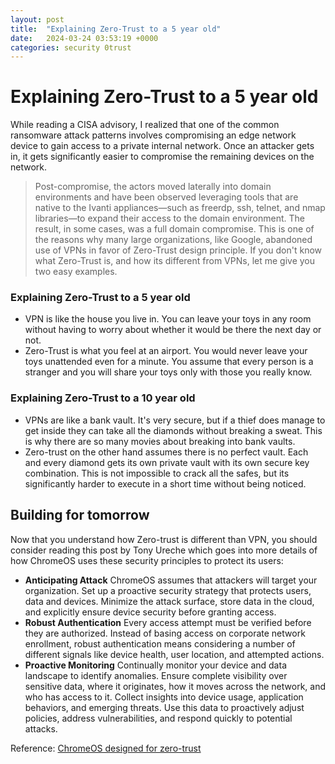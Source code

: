 ```yaml
---
layout: post
title:  "Explaining Zero-Trust to a 5 year old"
date:   2024-03-24 03:53:19 +0000
categories: security 0trust  
---
```

# Explaining Zero-Trust to a 5 year old
While reading a CISA advisory, I realized that one of the common ransomware attack patterns involves compromising an edge network device to gain access to a private internal network. Once an attacker gets in, it gets significantly easier to compromise the remaining devices on the network. 

> Post-compromise, the actors moved laterally into domain environments and have been observed leveraging tools that are native to the Ivanti appliances—such as freerdp, ssh, telnet, and nmap libraries—to expand their access to the domain environment. The result, in some cases, was a full domain compromise. This is one of the reasons why many large organizations, like Google, abandoned use of VPNs in favor of Zero-Trust design principle. If you don't know what Zero-Trust is, and how its different from VPNs, let me give you two easy examples.

### Explaining Zero-Trust to a 5 year old
* VPN is like the house you live in. You can leave your toys in any room without having to worry about whether it would be there the next day or not.
* Zero-Trust is what you feel at an airport. You would never leave your toys unattended even for a minute. You assume that every person is a stranger and you will share your toys only with those you really know.
### Explaining Zero-Trust to a 10 year old
* VPNs are like a bank vault. It's very secure, but if a thief does manage to get inside they can take all the diamonds without breaking a sweat. This is why there are so many movies about breaking into bank vaults. 
* Zero-trust on the other hand assumes there is no perfect vault. Each and every diamond gets its own private vault with its own secure key combination. This is not impossible to crack all the safes, but its significantly harder to execute in a short time without being noticed. 
## Building for tomorrow
Now that you understand how Zero-trust is different than VPN, you should consider reading this post by Tony Ureche which goes into more details of how ChromeOS uses these security principles to protect its users:
* **Anticipating Attack** ChromeOS assumes that attackers will target your organization. Set up a proactive security strategy that protects users, data and devices. Minimize the attack surface, store data in the cloud, and explicitly ensure device security before granting access.
* **Robust Authentication** Every access attempt must be verified before they are authorized. Instead of basing access on corporate network enrollment, robust authentication means considering a number of different signals like device health, user location, and attempted actions.
* **Proactive Monitoring** Continually monitor your device and data landscape to identify anomalies. Ensure complete visibility over sensitive data, where it originates, how it moves across the network, and who has access to it. Collect insights into device usage, application behaviors, and emerging threats. Use this data to proactively adjust policies, address vulnerabilities, and respond quickly to potential attacks.

Reference: [ChromeOS designed for zero-trust](https://cloud.google.com/blog/products/chrome-enterprise/chromeos-the-platform-designed-for-zero-trust-security)

